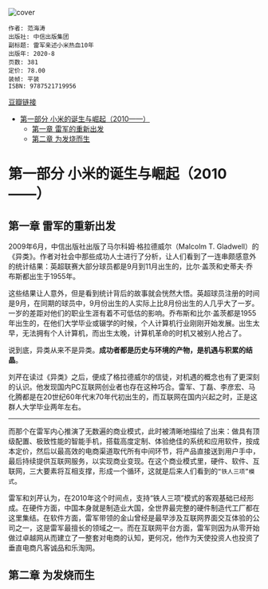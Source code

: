 ![cover](https://img2.doubanio.com/view/subject/s/public/s33703773.jpg)

    作者: 范海涛
    出版社: 中信出版集团
    副标题: 雷军亲述小米热血10年
    出版年: 2020-8
    页数: 381
    定价: 78.00
    装帧: 平装
    ISBN: 9787521719956

[豆瓣链接](https://book.douban.com/subject/35174681/)

- [第一部分 小米的诞生与崛起（2010——）](#第一部分-小米的诞生与崛起2010)
  - [第一章 雷军的重新出发](#第一章-雷军的重新出发)
  - [第二章 为发烧而生](#第二章-为发烧而生)

# 第一部分 小米的诞生与崛起（2010——）
## 第一章 雷军的重新出发
2009年6月，中信出版社出版了马尔科姆·格拉德威尔（Malcolm T. Gladwell）的《异类》。作者对社会中那些成功人士进行了分析，让人们看到了一连串颇感意外的统计结果：英超联赛大部分球员都是9月到11月出生的，比尔·盖茨和史蒂夫·乔布斯都出生于1955年。

这些结果让人意外，但是看到统计背后的故事就会恍然大悟。英超球员注册的时间是9月，在同期的球员中，9月份出生的人实际上比8月份出生的人几乎大了一岁。一岁的差距对他们的职业生涯有着不可低估的影响。乔布斯和比尔·盖茨都是1955年出生的，在他们大学毕业或辍学的时候，个人计算机行业刚刚开始发展。出生太早，无法拥有个人计算机，而出生太晚，计算机革命的时机又被别人抢占了。

说到底，异类从来不是异类。**成功者都是历史与环境的产物，是机遇与积累的结晶**。

刘芹在读过《异类》之后，便成了格拉德威尔的信徒，对机遇的概念也有了更深刻的认识。他发现国内PC互联网创业者也存在这种巧合。雷军、丁磊、李彦宏、马化腾都是在20世纪60年代末70年代初出生的，而互联网在国内兴起之时，正是这群人大学毕业两年左右。

---

而那个在雷军内心推演了无数遍的商业模式，此时被清晰地描绘了出来：做具有顶级配置、极致性能的智能手机，搭载高度定制、体验绝佳的系统和应用软件，按成本定价，然后以最高效的电商渠道取代所有中间环节，将产品直接送到用户手中，最后持续提供互联网服务，以实现商业变现。在这个商业模式里，硬件、软件、互联网，三大要素将互相支撑，形成一个循环，这就是后来人们看到的`“铁人三项”模式`。

雷军和刘芹认为，在2010年这个时间点，支持“铁人三项”模式的客观基础已经形成。在硬件方面，中国本身就是制造业大国，全世界最完整的硬件制造代工厂都在这里集结。在软件方面，雷军带领的金山曾经是最早涉及互联网界面交互体验的公司之一，这是雷军最擅长的领域之一。而在互联网平台方面，雷军则因为从零开始做过卓越网从而建立了一整套对电商的认知，更何况，他作为天使投资人也投资了垂直电商凡客诚品和乐淘网。

## 第二章 为发烧而生

































































































